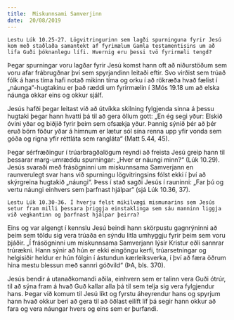 ```yaml
---
title:  Miskunnsami Samverjinn
date:  20/08/2019
---
```


`Lestu Lúk 10.25-27. Lögvitringurinn sem lagði spurninguna fyrir Jesú kom með staðlaða samantekt af fyrimælum Gamla testamentisins um að lifa Guði þóknanlegu lífi. Hvernig eru þessi tvö fyrirmæli tengd?`

Þegar spurningar voru lagðar fyrir Jesú komst hann oft að niðurstöðum sem voru afar frábrugðnar því sem spyrjandinn leitaði eftir. Svo virðist sem trúað fólk á hans tíma hafi notað mikinn tíma og orku í að rökræða hvað fælist í „náunga“-hugtakinu er það ræddi um fyrirmælin í 3Mós 19.18 um að elska náunga okkar eins og okkur sjálf.

Jesús hafði þegar leitast við að útvíkka skilning fylgjenda sinna á þessu hugtaki þegar hann hvatti þá til að gera öllum gott: „En ég segi yður: Elskið óvini yðar og biðjið fyrir þeim sem ofsækja yður. Þannig sýnið þér að þér eruð börn föður yðar á himnum er lætur sól sína renna upp yfir vonda sem góða og rigna yfir réttláta sem rangláta“ (Matt 5.44, 45).

Þegar sérfræðingur í trúarbragðalögum reyndi að freista Jesú greip hann til þessarar marg-umræddu spurningar: „Hver er náungi minn?“ (Lúk 10.29). Jesús svaraði með frásögninni um miskunnsama Samverjann en raunverulegt svar hans við spurningu lögvitringsins fólst ekki í því að skýrgreina hugtakið „náungi“. Þess í stað sagði Jesús í rauninni: „Far þú og vertu náungi einhvers sem þarfnast hjálpar“ (sjá Lúk 10.36, 37).

`Lestu Lúk 10.30-36. Í hverju felst mikilvægi mismunarins sem Jesús setur fram milli þessara þriggja einstaklinga sem sáu manninn liggja við vegkantinn og þarfnast hjálpar þeirra?`

Eins og var algengt í kennslu Jesú beindi hann skörpustu gagnrýninni að þeim sem töldu sig vera trúaða en sýndu litla umhyggju fyrir þeim sem voru þjáðir. „Í frásögninni um miskunnsama Samverjann lýsir Kristur eðli sannrar trúrækni. Hann sýnir að hún er ekki eingöngu kerfi, trúarsetningar og helgisiðir heldur er hún fólgin í ástundun kærleiksverka, í því að færa öðrum hina mestu blessun með sannri góðvild“ (ÞA, bls. 370).

Jesús bendir á utanaðkomandi aðila, einhvern sem er talinn vera Guði ótrúr, til að sýna fram á hvað Guð kallar alla þá til sem telja sig vera fylgjendur hans. Þegar við komum til Jesú líkt og fyrstu áheyrendur hans og spyrjum hann hvað okkur beri að gera til að öðlast eilíft líf þá segir hann okkur að fara og vera náungar hvers og eins sem er þurfandi.